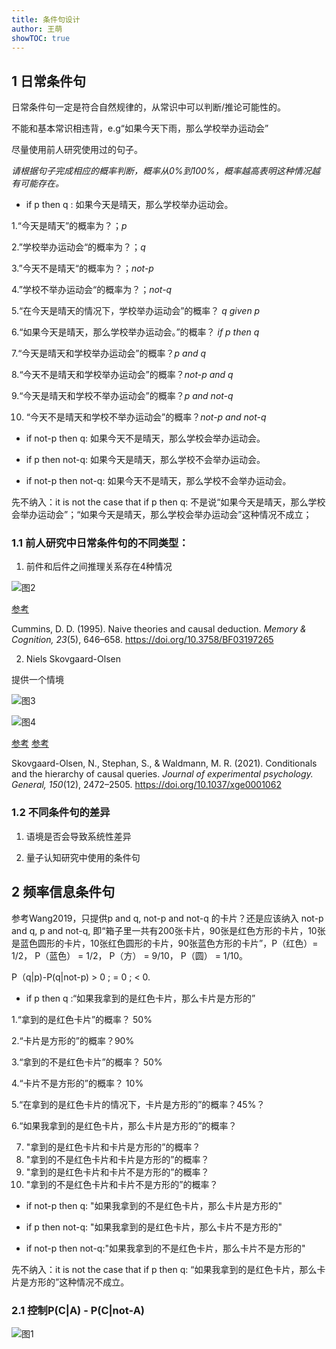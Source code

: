 ```yaml
---
title: 条件句设计
author: 王萌
showTOC: true
---
```


## 1 日常条件句

日常条件句一定是符合自然规律的，从常识中可以判断/推论可能性的。

不能和基本常识相违背，e.g“如果今天下雨，那么学校举办运动会” 

尽量使用前人研究使用过的句子。

*请根据句子完成相应的概率判断，概率从0%到100%，概率越高表明这种情况越有可能存在。*

- if p then q : 如果今天是晴天，那么学校举办运动会。

1.“今天是晴天”的概率为？；*p*

2.”学校举办运动会“的概率为？；*q*

3.”今天不是晴天“的概率为？；*not-p*

4.”学校不举办运动会“的概率为？；*not-q*

5.“在今天是晴天的情况下，学校举办运动会”的概率？ *q given p*

6.“如果今天是晴天，那么学校举办运动会。”的概率？ *if p then q*

7.“今天是晴天和学校举办运动会”的概率？*p and q*

8.“今天不是晴天和学校举办运动会”的概率？*not-p and q*

9.“今天是晴天和学校不举办运动会”的概率？*p and not-q*

10. “今天不是晴天和学校不举办运动会”的概率？*not-p and not-q*

- if not-p then q: 如果今天不是晴天，那么学校会举办运动会。

- if p then not-q: 如果今天是晴天，那么学校不会举办运动会。

- if not-p then not-q: 如果今天不是晴天，那么学校不会举办运动会。

先不纳入：it is not the case that if p then q: 不是说“如果今天是晴天，那么学校会举办运动会”；“如果今天是晴天，那么学校会举办运动会”这种情况不成立；

### 1.1 前人研究中日常条件句的不同类型：

1. 前件和后件之间推理关系存在4种情况

![图2](../Supporting_Information/2022-07-27-WM1-fig2.png)

[参考](../Source_Files/2022-07-27-WM1.pdf)

Cummins, D. D. (1995). Naive theories and causal deduction. *Memory & Cognition, 23*(5), 646–658. https://doi.org/10.3758/BF03197265

2. Niels Skovgaard-Olsen

提供一个情境

![图3](../Supporting_Information/2022-07-27-WM1-fig3.png)

![图4](../Supporting_Information/2022-07-27-WM1-fig4.png)

[参考](../Source_Files/2022-07-27-WM2.pdf)
[参考](../Source_Files/2022-07-27-WM3.pdf)

Skovgaard-Olsen, N., Stephan, S., & Waldmann, M. R. (2021). Conditionals and the hierarchy of causal queries. *Journal of experimental psychology. General, 150*(12), 2472–2505. https://doi.org/10.1037/xge0001062

### 1.2 不同条件句的差异

1. 语境是否会导致系统性差异



2. 量子认知研究中使用的条件句



## 2 频率信息条件句

参考Wang2019，只提供p and q, not-p and not-q 的卡片？还是应该纳入 not-p and q, p and not-q, 即“箱子里一共有200张卡片，90张是红色方形的卡片，10张是蓝色圆形的卡片，10张红色圆形的卡片，90张蓝色方形的卡片”，P（红色）= 1/2， P（蓝色） = 1/2， P（方） = 9/10， P（圆） = 1/10。

P（q|p)-P(q|not-p) > 0 ; = 0 ; < 0.

- if p then q :“如果我拿到的是红色卡片，那么卡片是方形的”

1.“拿到的是红色卡片”的概率？ 50%

2.“卡片是方形的”的概率？90%

3.“拿到的不是红色卡片”的概率？ 50%

4.“卡片不是方形的”的概率？ 10%

5.“在拿到的是红色卡片的情况下，卡片是方形的”的概率？45%？

6.“如果我拿到的是红色卡片，那么卡片是方形的”的概率？

7. "拿到的是红色卡片和卡片是方形的”的概率？
8. "拿到的不是红色卡片和卡片是方形的”的概率？
9. "拿到的是红色卡片和卡片不是方形的”的概率？
10. "拿到的不是红色卡片和卡片不是方形的”的概率？

- if not-p then q: "如果我拿到的不是红色卡片，那么卡片是方形的"

- if p then not-q: "如果我拿到的是红色卡片，那么卡片不是方形的"

- if not-p then not-q:"如果我拿到的不是红色卡片，那么卡片不是方形的"

先不纳入：it is not the case that if p then q: “如果我拿到的是红色卡片，那么卡片是方形的”这种情况不成立。

### 2.1 控制P(C|A) - P(C|not-A)

![图1](../Supporting_Information/2022-08-03-WM1-fig1.png)
